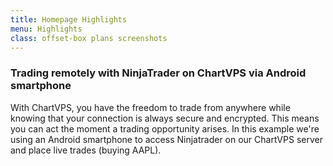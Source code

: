 ```yaml
---
title: Homepage Highlights
menu: Highlights
class: offset-box plans screenshots
---
```


<div><div class="page-wrapper">
    <div class="page-content"><h3>Trading remotely with NinjaTrader on ChartVPS via Android smartphone</h3>
      <p>With ChartVPS, you have the freedom to trade from anywhere while knowing that your connection is always secure and encrypted. This means you can act the moment a trading opportunity arises. In this example we're using an Android smartphone to access Ninjatrader on our ChartVPS server and place live trades (buying AAPL).</p>
      <p class="screenshot centered"><img src="images/ChartVPS-Remote-Connection-Session-to-Windows-10-NinjaTrader-Remote-Trading.jpg" alt="" class="portimg" title="MultiCharts on ChartVPS server via Android smartphone"></p></div></div></div>